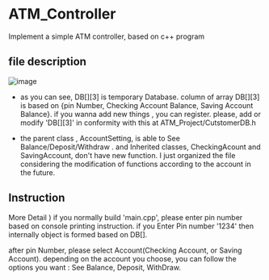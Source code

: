 # ATM_Controller
Implement a simple ATM controller, based on c++ program
## file description 
![image](https://user-images.githubusercontent.com/70446214/105352872-d6b0dc80-5c31-11eb-92cb-38d17d367b43.png)

- as you can see, DB[][3] is temporary Database. column of array DB[][3] is based on {pin Number, Checking Account Balance, Saving Account Balance}.
if you wanna add new things , you can register.
please, add or modify 'DB[][3]' in conformity with this at ATM_Project/CutstomerDB.h 

- the parent class , AccountSetting, is able to See Balance/Deposit/Withdraw . and Inherited classes, CheckingAcount and SavingAccount, don't have new function.
I just organized the file considering the modification of functions according to the account in the future.



## Instruction


More Detail ) if you normally build 'main.cpp', please enter pin number based on console printing instruction.
if you Enter Pin number '1234' then internally object is formed based on DB[].

after pin Number, please select Account(Checking Account, or Saving Account).
depending on the account you choose, you can follow the options you want : See Balance, Deposit, WithDraw.


